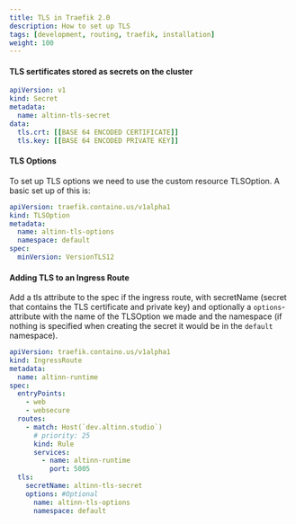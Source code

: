```yaml
---
title: TLS in Traefik 2.0
description: How to set up TLS
tags: [development, routing, traefik, installation]
weight: 100
---
```


#### TLS sertificates stored as secrets on the cluster

```yaml
apiVersion: v1
kind: Secret
metadata:
  name: altinn-tls-secret
data:
  tls.crt: [[BASE 64 ENCODED CERTIFICATE]]
  tls.key: [[BASE 64 ENCODED PRIVATE KEY]]
```

#### TLS Options

To set up TLS options we need to use the custom resource TLSOption. A basic set up of this is:

```yaml
apiVersion: traefik.containo.us/v1alpha1
kind: TLSOption
metadata:
  name: altinn-tls-options
  namespace: default
spec:
  minVersion: VersionTLS12
```

#### Adding TLS to an Ingress Route

Add a tls attribute to the spec if the ingress route, with secretName (secret that contains the TLS certificate and private key) and optionally
a `options`-attribute with the name of the TLSOption we made and the namespace (if nothing is specified when creating the secret it would be in the `default` namespace).

```yaml
apiVersion: traefik.containo.us/v1alpha1
kind: IngressRoute
metadata:
  name: altinn-runtime
spec:
  entryPoints:
    - web
    - websecure
  routes:
    - match: Host(`dev.altinn.studio`)
      # priority: 25
      kind: Rule
      services:
        - name: altinn-runtime
          port: 5005
  tls:
    secretName: altinn-tls-secret
    options: #Optional
      name: altinn-tls-options
      namespace: default
```
